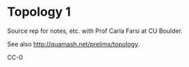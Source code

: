 # Topology 1

Source rep for notes, etc. with Prof Carla Farsi at CU Boulder.

See also <http://quamash.net/prelims/topology>.

CC-0

